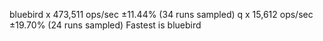 bluebird x 473,511 ops/sec ±11.44% (34 runs sampled)
q x 15,612 ops/sec ±19.70% (24 runs sampled)
Fastest is bluebird
